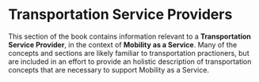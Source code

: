 # Transportation Service Providers

This section of the book contains information relevant to a **Transportation Service Provider**, in the context of **Mobility as a Service**. Many of the concepts and sections are likely familiar to transportation practioners, but are included in an effort to provide an holistic description of transportation concepts that are necessary to support Mobility as a Service.

